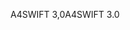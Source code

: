 <span data-ttu-id="24c7e-101">A4SWIFT 3,0</span><span class="sxs-lookup"><span data-stu-id="24c7e-101">A4SWIFT 3.0</span></span>